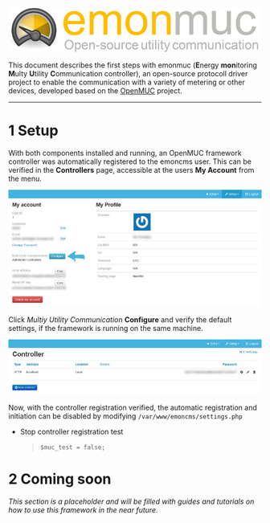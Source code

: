 ![emonmuc header](img/emonmuc-logo.png)

This document describes the first steps with emonmuc (**E**nergy **mon**itoring **M**ulty **U**tility **C**ommunication controller), an open-source protocoll driver project to enable the communication with a variety of metering or other devices, developed based on the [OpenMUC](https://www.openmuc.org/) project.

---------------

# 1 Setup

With both components installed and running, an OpenMUC framework controller was automatically registered to the emoncms user. This can be verified in the **Controllers** page, accessible at the users **My Account** from the menu. 

![emonmuc user](img/emonmuc-user.jpg)

Click *Multiy Utility Communication* **Configure** and verify the default settings, if the framework is running on the same machine.  

![emonmuc controllers](img/emonmuc-controllers.jpg)

 Now, with the controller registration verified, the automatic registration and initiation can be disabled by modifying `/var/www/emoncms/settings.php`

- Stop controller registration test
   >     $muc_test = false;


# 2 Coming soon

*This section is a placeholder and will be filled with guides and tutorials on how to use this framework in the near future.*


